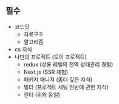 
## 필수

- 코드잇
	- 자료구조
	- 알고리즘
- cs 지식
- 나만의 프로젝트 (토이 프로젝트)
	- redux (상용 레벨의 전역 상태관리 경험)
	- Next.js (SSR 체험)
	- 패키지 매니저 (좀더 깊은 지식)
	- 빌더 (프로젝트 세팅 전반에 관한 지식)
	- 린터 (위와 동일)
